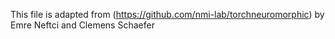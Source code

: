 This file is adapted from (https://github.com/nmi-lab/torchneuromorphic) by Emre Neftci and Clemens Schaefer
